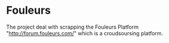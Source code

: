 # Fouleurs
The project deal with scrapping the Fouleurs Platform "http://forum.fouleurs.com/" which is a croudsoursing platform.
